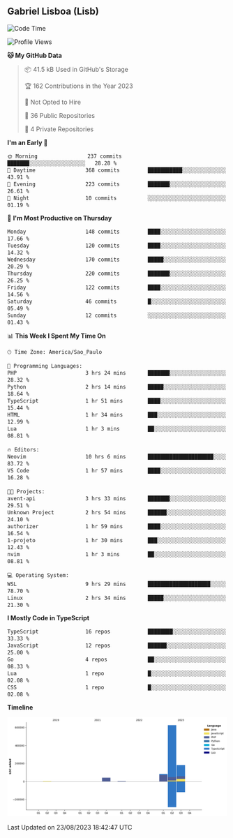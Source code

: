 ## Gabriel Lisboa (Lisb)

<!--START_SECTION:waka-->
![Code Time](http://img.shields.io/badge/Code%20Time-144%20hrs%2028%20mins-blue)

![Profile Views](http://img.shields.io/badge/Profile%20Views-7-blue)

**🐱 My GitHub Data** 

> 📦 41.5 kB Used in GitHub's Storage 
 > 
> 🏆 162 Contributions in the Year 2023
 > 
> 🚫 Not Opted to Hire
 > 
> 📜 36 Public Repositories 
 > 
> 🔑 4 Private Repositories 
 > 
**I'm an Early 🐤** 

```text
🌞 Morning                237 commits         ███████░░░░░░░░░░░░░░░░░░   28.28 % 
🌆 Daytime                368 commits         ███████████░░░░░░░░░░░░░░   43.91 % 
🌃 Evening                223 commits         ███████░░░░░░░░░░░░░░░░░░   26.61 % 
🌙 Night                  10 commits          ░░░░░░░░░░░░░░░░░░░░░░░░░   01.19 % 
```
📅 **I'm Most Productive on Thursday** 

```text
Monday                   148 commits         ████░░░░░░░░░░░░░░░░░░░░░   17.66 % 
Tuesday                  120 commits         ████░░░░░░░░░░░░░░░░░░░░░   14.32 % 
Wednesday                170 commits         █████░░░░░░░░░░░░░░░░░░░░   20.29 % 
Thursday                 220 commits         ███████░░░░░░░░░░░░░░░░░░   26.25 % 
Friday                   122 commits         ████░░░░░░░░░░░░░░░░░░░░░   14.56 % 
Saturday                 46 commits          █░░░░░░░░░░░░░░░░░░░░░░░░   05.49 % 
Sunday                   12 commits          ░░░░░░░░░░░░░░░░░░░░░░░░░   01.43 % 
```


📊 **This Week I Spent My Time On** 

```text
🕑︎ Time Zone: America/Sao_Paulo

💬 Programming Languages: 
PHP                      3 hrs 24 mins       ███████░░░░░░░░░░░░░░░░░░   28.32 % 
Python                   2 hrs 14 mins       █████░░░░░░░░░░░░░░░░░░░░   18.64 % 
TypeScript               1 hr 51 mins        ████░░░░░░░░░░░░░░░░░░░░░   15.44 % 
HTML                     1 hr 34 mins        ███░░░░░░░░░░░░░░░░░░░░░░   12.99 % 
Lua                      1 hr 3 mins         ██░░░░░░░░░░░░░░░░░░░░░░░   08.81 % 

🔥 Editors: 
Neovim                   10 hrs 6 mins       █████████████████████░░░░   83.72 % 
VS Code                  1 hr 57 mins        ████░░░░░░░░░░░░░░░░░░░░░   16.28 % 

🐱‍💻 Projects: 
avent-api                3 hrs 33 mins       ███████░░░░░░░░░░░░░░░░░░   29.51 % 
Unknown Project          2 hrs 54 mins       ██████░░░░░░░░░░░░░░░░░░░   24.10 % 
authorizer               1 hr 59 mins        ████░░░░░░░░░░░░░░░░░░░░░   16.54 % 
1-projeto                1 hr 30 mins        ███░░░░░░░░░░░░░░░░░░░░░░   12.43 % 
nvim                     1 hr 3 mins         ██░░░░░░░░░░░░░░░░░░░░░░░   08.81 % 

💻 Operating System: 
WSL                      9 hrs 29 mins       ████████████████████░░░░░   78.70 % 
Linux                    2 hrs 34 mins       █████░░░░░░░░░░░░░░░░░░░░   21.30 % 
```

**I Mostly Code in TypeScript** 

```text
TypeScript               16 repos            ████████░░░░░░░░░░░░░░░░░   33.33 % 
JavaScript               12 repos            ██████░░░░░░░░░░░░░░░░░░░   25.00 % 
Go                       4 repos             ██░░░░░░░░░░░░░░░░░░░░░░░   08.33 % 
Lua                      1 repo              █░░░░░░░░░░░░░░░░░░░░░░░░   02.08 % 
CSS                      1 repo              █░░░░░░░░░░░░░░░░░░░░░░░░   02.08 % 
```



**Timeline**

![Lines of Code chart](https://raw.githubusercontent.com/tenlisboa/tenlisboa/main/assets/bar_graph.png)


 Last Updated on 23/08/2023 18:42:47 UTC
<!--END_SECTION:waka-->
